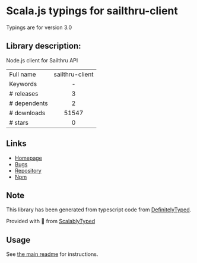 
# Scala.js typings for sailthru-client

Typings are for version 3.0

## Library description:
Node.js client for Sailthru API

|                    |                 |
| ------------------ | :-------------: |
| Full name          | sailthru-client |
| Keywords           | - |
| # releases         | 3 |
| # dependents       | 2 |
| # downloads        | 51547 |
| # stars            | 0 |

## Links
- [Homepage](https://github.com/sailthru/sailthru-node-client#readme)
- [Bugs](https://github.com/sailthru/sailthru-node-client/issues)
- [Repository](https://github.com/sailthru/sailthru-node-client)
- [Npm](https://www.npmjs.com/package/sailthru-client)
    


## Note
This library has been generated from typescript code from [DefinitelyTyped](https://definitelytyped.org).

Provided with :purple_heart: from [ScalablyTyped](https://github.com/oyvindberg/ScalablyTyped)

## Usage
See [the main readme](../../readme.md) for instructions.


